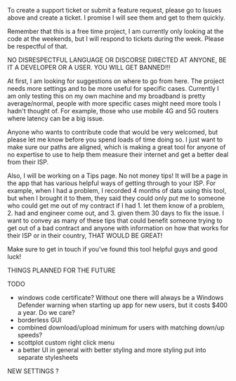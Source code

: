 To create a support ticket or submit a feature request, please go to Issues above and create a ticket. I promise I will see them and get to them quickly. 

Remember that this is a free time project, I am currently only looking at the code at the weekends, but I will respond to tickets during the week. Please be respectful of that.

NO DISRESPECTFUL LANGUAGE OR DISCORSE DIRECTED AT ANYONE, BE IT A DEVELOPER OR A USER. YOU WILL GET BANNED!!!

At first, I am looking for suggestions on where to go from here. The project needs more settings and to be more useful for specific cases. Currently I am only testing this on my own machine and my broadband is pretty average/normal, people with more specific cases might need more tools I hadn't thought of. For example, those who use mobile 4G and 5G routers where latency can be a big issue. 

Anyone who wants to contribute code that would be very welcomed, but please let me know before you spend loads of time doing so. I just want to make sure our paths are aligned, which is making a great tool for anyone of no expertise to use to help them measure their internet and get a better deal from their ISP.

Also, I will be working on a Tips page. No not money tips! It will be a page in the app that has various helpful ways of getting through to your ISP. For example, when I had a problem, I recorded 4 months of data using this tool, but when I brought it to them, they said they could only put me to someone who could get me out of my contract if I had 1. let them know of a problem, 2. had and engineer come out, and 3. given them 30 days to fix the issue. I want to convey as many of these tips that could benefit someone trying to get out of a bad contract and anyone with information on how that works for their ISP or in their country, THAT WOULD BE GREAT!

Make sure to get in touch if you've found this tool helpful guys and good luck!

THINGS PLANNED FOR THE FUTURE

TODO
* windows code certificate? Without one there will always be a Windows Defender warning when starting up app for new users, but it costs $400 a year. Do we care?
* borderless GUI
* combined download/upload minimum for users with matching down/up speeds?
* scottplot custom right click menu
* a better UI in general with better styling and more styling put into separate stylesheets

NEW SETTINGS
?

